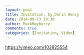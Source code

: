 ```yaml
---
layout: post
title: Invitation, by Darin Henry
date: 2014-08-13 19:30
author: MarkMayberry
comments: true
categories: [Invitation, Video]
---
```

https://vimeo.com/103925554
